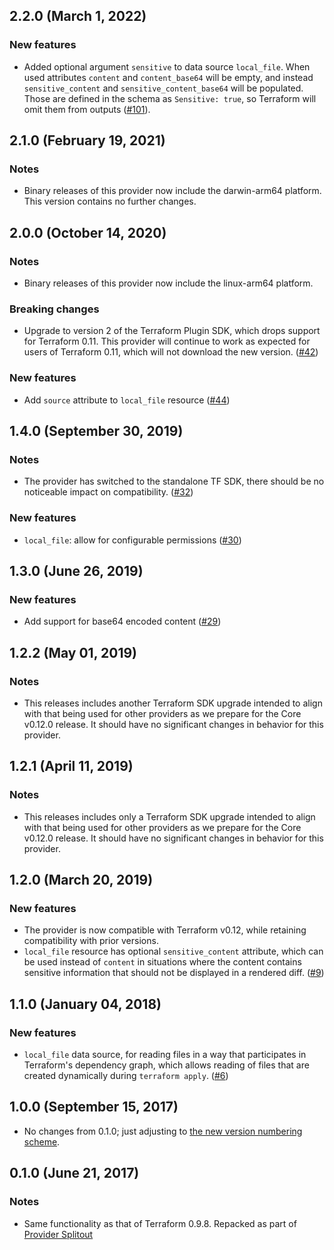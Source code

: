 ## 2.2.0 (March 1, 2022)

### New features

* Added optional argument `sensitive` to data source `local_file`. When used attributes `content` and `content_base64` will be empty,
  and instead `sensitive_content` and `sensitive_content_base64` will be populated. Those are defined in the schema as
  `Sensitive: true`, so Terraform will omit them from outputs ([#101](https://github.com/hashicorp/terraform-provider-local/pull/101)).


## 2.1.0 (February 19, 2021)

### Notes

* Binary releases of this provider now include the darwin-arm64 platform. This version contains no further changes.


## 2.0.0 (October 14, 2020)

### Notes

* Binary releases of this provider now include the linux-arm64 platform.

### Breaking changes

* Upgrade to version 2 of the Terraform Plugin SDK, which drops support for Terraform 0.11. This provider will continue to work as expected for users of Terraform 0.11, which will not download the new version. ([#42](https://github.com/terraform-providers/terraform-provider-local/issues/42))

### New features

* Add `source` attribute to `local_file` resource ([#44](https://github.com/terraform-providers/terraform-provider-local/issues/44))


## 1.4.0 (September 30, 2019)

### Notes

* The provider has switched to the standalone TF SDK, there should be no noticeable impact on compatibility. ([#32](https://github.com/terraform-providers/terraform-provider-local/issues/32))

### New features

* `local_file`: allow for configurable permissions ([#30](https://github.com/terraform-providers/terraform-provider-local/issues/30))


## 1.3.0 (June 26, 2019)

### New features

* Add support for base64 encoded content ([#29](https://github.com/terraform-providers/terraform-provider-local/issues/29))


## 1.2.2 (May 01, 2019)

### Notes

* This releases includes another Terraform SDK upgrade intended to align with that being used for other providers as we prepare for the Core v0.12.0 release. It should have no significant changes in behavior for this provider.


## 1.2.1 (April 11, 2019)

### Notes

* This releases includes only a Terraform SDK upgrade intended to align with that being used for other providers as we prepare for the Core v0.12.0 release. It should have no significant changes in behavior for this provider.


## 1.2.0 (March 20, 2019)

### New features

* The provider is now compatible with Terraform v0.12, while retaining compatibility with prior versions.
* `local_file` resource has optional `sensitive_content` attribute, which can be used instead of `content` in situations where the content contains sensitive information that should not be displayed in a rendered diff. ([#9](https://github.com/terraform-providers/terraform-provider-local/issues/9))


## 1.1.0 (January 04, 2018)

### New features

* `local_file` data source, for reading files in a way that participates in Terraform's dependency graph, which allows reading of files that are created dynamically during `terraform apply`. ([#6](https://github.com/terraform-providers/terraform-provider-local/issues/6))


## 1.0.0 (September 15, 2017)

* No changes from 0.1.0; just adjusting to [the new version numbering scheme](https://www.hashicorp.com/blog/hashicorp-terraform-provider-versioning/).


## 0.1.0 (June 21, 2017)

### Notes

* Same functionality as that of Terraform 0.9.8. Repacked as part of [Provider Splitout](https://www.hashicorp.com/blog/upcoming-provider-changes-in-terraform-0-10/)
